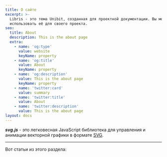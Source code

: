 ```yaml
---
title: О сайте
excerpt: >-
  Libris - это тема Unibit, созданная для проектной документации. Вы можете
  использовать её для своего проекта.
seo:
  title: About
  description: This is the about page
  extra:
    - name: 'og:type'
      value: website
      keyName: property
    - name: 'og:title'
      value: About
      keyName: property
    - name: 'og:description'
      value: This is the about page
      keyName: property
    - name: 'twitter:card'
      value: summary
    - name: 'twitter:title'
      value: About
    - name: 'twitter:description'
      value: This is the about page
layout: docs
---
```


***svg.js*** - это легковесная JavaScript библиотека для управления и анимации векторной графики в формате 
<a href="https://ru.wikipedia.org/wiki/SVG" target="_blank" onmouseover="show('SVG (от англ. Scalable Vector Graphics — масштабируемая векторная графика)<br>— язык разметки масштабируемой векторной графики, созданный Консорциумом<br>Всемирной паутины (W3C) и входящий в подмножество расширяемого языка<br>разметки XML, предназначен для описания двумерной векторной и смешанной<br>векторно/растровой графики в формате XML.')" onmouseout="hide()">SVG</a>.

***

Вот статьи из этого раздела:
